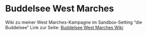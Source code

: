 # Buddelsee West Marches
Wiki zu meiner West Marches-Kampagne im Sandbox-Setting “die Buddelsee”
Link zur Seite: [Buddelsee West Marches Wiki](https://callithrocksfall.github.io/BuddelseeWestMarches/)